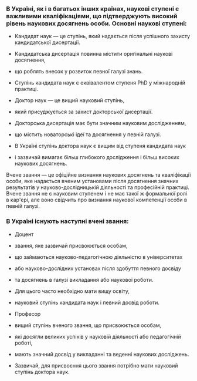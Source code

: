 ### В Україні, як і в багатьох інших країнах, наукові ступені є важливими кваліфікаціями, що підтверджують високий рівень наукових досягнень особи. Основні наукові ступені:

- Кандидат наук — це ступінь, який надається після успішного захисту кандидатської дисертації.
- Кандидатська дисертація повинна містити оригінальні наукові досягнення,
- що роблять внесок у розвиток певної галузі знань.
- Ступінь кандидата наук є еквівалентом ступеня PhD у міжнародній практиці.

- Доктор наук — це вищий науковий ступінь, 
- який присуджується за захист докторської дисертації. 
- Докторська дисертація має бути значним науковим дослідженням, 
- що містить новаторські ідеї та досягнення у певній галузі. 
- В Україні ступінь доктора наук є вищим від ступеня кандидата наук 
- і зазвичай вимагає більш глибокого дослідження і більш високих наукових досягнень.

Вчене звання — 
це офіційне визнання наукових досягнень та кваліфікації особи, 
яке надається вченим установами після досягнення значних результатів 
у науково-дослідницькій діяльності та професійній практиці. 
Вчене звання не є науковим ступенем і не має такої ж формальної ролі в кар'єрі, 
але воно свідчить про визнання наукової компетенції особи в певній галузі.

### В Україні існують наступні вчені звання:

- Доцент 
- звання, яке зазвичай присвоюється особам, 
- що займаються науково-педагогічною діяльністю в університетах 
- або науково-дослідних установах після здобуття певного досвіду 
- та досягнень в галузі викладання або наукової роботи. 
- Для цього часто необхідно мати вищу освіту, 
- науковий ступінь кандидата наук і певний досвід роботи.

- Професор
- вищий ступінь вченого звання, що присвоюється особам, 
- які досягли великих успіхів у науковій діяльності або педагогічній роботі, 
- мають значний досвід у викладанні та веденні наукових досліджень. 
- Зазвичай, для присвоєння цього звання потрібно мати науковий ступінь доктора наук.
